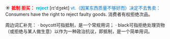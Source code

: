 ☀ <font color="red">**抵制 拒买：**</font>
<font color="sky blue">**reject**</font> [rɪ'dӡekt] 
<font color="#0070c0">vt.（因某东西质量不够好而）决定不去售卖：</font>Consumers have the right to reject faulty goods. 消费者有权拒绝次品。

周边词汇补充：
· boycott可指抵制，是一个常规用词；
· black可指拒绝处理货物（或拒绝与某人做生意）以作为一种政治抗议，即抵制，是一个简单用词。
